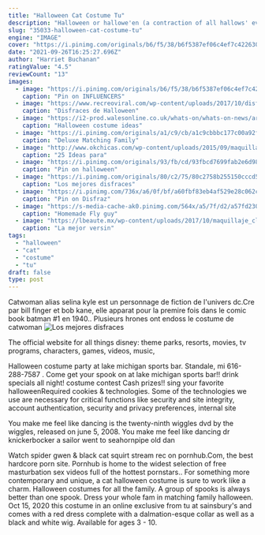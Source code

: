 ```yaml
---
title: "Halloween Cat Costume Tu"
description: "Halloween or hallowe'en (a contraction of all hallows' evening), also known as allhalloween, all hallows' eve, or all saints' eve, is a celebration observed in many countries on 31 october, the eve of the"
slug: "35033-halloween-cat-costume-tu"
engine: "IMAGE"
cover: "https://i.pinimg.com/originals/b6/f5/38/b6f5387ef06c4ef7c4226300966c02a7.jpg"
date: "2021-09-26T16:25:27.696Z"
author: "Harriet Buchanan"
ratingValue: "4.5"
reviewCount: "13"
images:
  - image: "https://i.pinimg.com/originals/b6/f5/38/b6f5387ef06c4ef7c4226300966c02a7.jpg"
    caption: "Pin on INFLUENCERS"
  - image: "https://www.recreoviral.com/wp-content/uploads/2017/10/disfraz-de-gato-16.jpg"
    caption: "Disfraces de Halloween"
  - image: "https://i2-prod.walesonline.co.uk/whats-on/whats-on-news/article7879869.ece/ALTERNATES/s1227b/littlewoods_65141765571331.jpg"
    caption: "Halloween costume ideas"
  - image: "https://i.pinimg.com/originals/a1/c9/cb/a1c9cbbbc177c00a92f176d95f81e322.jpg"
    caption: "Deluxe Matching Family"
  - image: "http://www.okchicas.com/wp-content/uploads/2015/09/maquillaje-para-halloween-7.jpg"
    caption: "25 Ideas para"
  - image: "https://i.pinimg.com/originals/93/fb/cd/93fbcd7699fab2e6d9801314c6142d5b.jpg"
    caption: "Pin on halloween"
  - image: "https://i.pinimg.com/originals/80/c2/75/80c2758b255150cccd53ce406186c032.jpg"
    caption: "Los mejores disfraces"
  - image: "https://i.pinimg.com/736x/a6/0f/bf/a60fbf83eb4af529e28c062c3f21eecd.jpg"
    caption: "Pin on Disfraz"
  - image: "https://s-media-cache-ak0.pinimg.com/564x/a5/7f/d2/a57fd2302d9a1dac144b1e98a2134144.jpg"
    caption: "Homemade Fly guy"
  - image: "https://lbeaute.mx/wp-content/uploads/2017/10/maquillaje_cleopatra.jpg"
    caption: "La mejor versin"
tags:
  - "halloween"
  - "cat"
  - "costume"
  - "tu"
draft: false
type: post
---
```


Catwoman alias selina kyle est un personnage de fiction de l'univers dc.Cre par bill finger et bob kane, elle apparat pour la premire fois dans le comic book batman #1 en 1940.. Plusieurs hrones ont endoss le costume de catwoman
![Los mejores disfraces](https://i.pinimg.com/originals/80/c2/75/80c2758b255150cccd53ce406186c032.jpg "Los mejores disfraces")

The official website for all things disney: theme parks, resorts, movies, tv programs, characters, games, videos, music,
<!--inArticleAds-->

<!--galleryOne-->

Halloween costume party at lake michigan sports bar. Standale, mi 616-288-7587 . Come get your spook on at lake michigan sports bar!! drink specials all night! costume contest Cash prizes!! sing your favorite halloweenRequired cookies & technologies. Some of the technologies we use are necessary for critical functions like security and site integrity, account authentication, security and privacy preferences, internal site
<!--inArticleAds-->

<!--galleryTwo-->

You make me feel like dancing is the twenty-ninth wiggles dvd by the wiggles, released on june 5, 2008. You make me feel like dancing dr knickerbocker a sailor went to seahornpipe old dan
<!--galleryThree-->

Watch spider gwen & black cat squirt stream rec on pornhub.Com, the best hardcore porn site. Pornhub is home to the widest selection of free masturbation sex videos full of the hottest pornstars.. For something more contemporary and unique, a cat halloween costume is sure to work like a charm. Halloween costumes for all the family. A group of spooks is always better than one spook. Dress your whole fam in matching family halloween. Oct 15, 2020 this costume in an online exclusive from tu at sainsbury's and comes with a red dress complete with a dalmation-esque collar as well as a black and white wig. Available for ages 3 - 10.